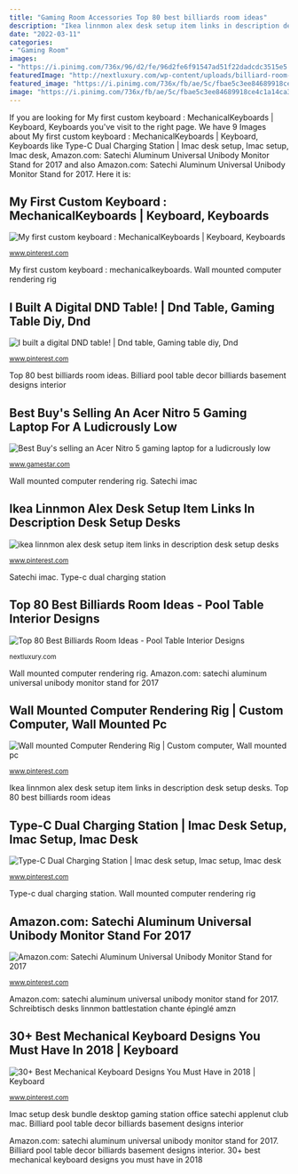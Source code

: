 ```yaml
---
title: "Gaming Room Accessories Top 80 best billiards room ideas"
description: "Ikea linnmon alex desk setup item links in description desk setup desks"
date: "2022-03-11"
categories:
- "Gaming Room"
images:
- "https://i.pinimg.com/736x/96/d2/fe/96d2fe6f91547ad51f22dadcdc3515e5.jpg"
featuredImage: "http://nextluxury.com/wp-content/uploads/billiard-room-decor-ideas-basement.jpg"
featured_image: "https://i.pinimg.com/736x/fb/ae/5c/fbae5c3ee84689918ce4c1a14ca30a94.jpg"
image: "https://i.pinimg.com/736x/fb/ae/5c/fbae5c3ee84689918ce4c1a14ca30a94.jpg"
---
```


If you are looking for My first custom keyboard : MechanicalKeyboards | Keyboard, Keyboards you've visit to the right page. We have 9 Images about My first custom keyboard : MechanicalKeyboards | Keyboard, Keyboards like Type-C Dual Charging Station | Imac desk setup, Imac setup, Imac desk, Amazon.com: Satechi Aluminum Universal Unibody Monitor Stand for 2017 and also Amazon.com: Satechi Aluminum Universal Unibody Monitor Stand for 2017. Here it is:

## My First Custom Keyboard : MechanicalKeyboards | Keyboard, Keyboards

![My first custom keyboard : MechanicalKeyboards | Keyboard, Keyboards](https://i.pinimg.com/736x/96/d2/fe/96d2fe6f91547ad51f22dadcdc3515e5.jpg "Amazon.com: satechi aluminum universal unibody monitor stand for 2017")

<small>www.pinterest.com</small>

My first custom keyboard : mechanicalkeyboards. Wall mounted computer rendering rig

## I Built A Digital DND Table! | Dnd Table, Gaming Table Diy, Dnd

![I built a digital DND table! | Dnd table, Gaming table diy, Dnd](https://i.pinimg.com/736x/dc/e0/09/dce00937ff58c7b244e97c2e624bb2f5.jpg "Satechi imac")

<small>www.pinterest.com</small>

Top 80 best billiards room ideas. Billiard pool table decor billiards basement designs interior

## Best Buy&#039;s Selling An Acer Nitro 5 Gaming Laptop For A Ludicrously Low

![Best Buy&#039;s selling an Acer Nitro 5 gaming laptop for a ludicrously low](https://images.idgesg.net/images/article/2018/01/acer-nitro-5-primary-100746190-large.jpg "Satechi imac")

<small>www.gamestar.com</small>

Wall mounted computer rendering rig. Satechi imac

## Ikea Linnmon Alex Desk Setup Item Links In Description Desk Setup Desks

![ikea linnmon alex desk setup item links in description desk setup desks](https://i.pinimg.com/736x/f9/a9/34/f9a9344cf83c4bc6c88a96f6961f0fd0.jpg "Amazon.com: satechi aluminum universal unibody monitor stand for 2017")

<small>www.pinterest.com</small>

Satechi imac. Type-c dual charging station

## Top 80 Best Billiards Room Ideas - Pool Table Interior Designs

![Top 80 Best Billiards Room Ideas - Pool Table Interior Designs](http://nextluxury.com/wp-content/uploads/billiard-room-decor-ideas-basement.jpg "Mechanicalkeyboards keyboards")

<small>nextluxury.com</small>

Wall mounted computer rendering rig. Amazon.com: satechi aluminum universal unibody monitor stand for 2017

## Wall Mounted Computer Rendering Rig | Custom Computer, Wall Mounted Pc

![Wall mounted Computer Rendering Rig | Custom computer, Wall mounted pc](https://i.pinimg.com/736x/c3/35/d4/c335d42d3b49306c7d12411eb30108ca--pc-tower-info-video.jpg "Best buy&#039;s selling an acer nitro 5 gaming laptop for a ludicrously low")

<small>www.pinterest.com</small>

Ikea linnmon alex desk setup item links in description desk setup desks. Top 80 best billiards room ideas

## Type-C Dual Charging Station | Imac Desk Setup, Imac Setup, Imac Desk

![Type-C Dual Charging Station | Imac desk setup, Imac setup, Imac desk](https://i.pinimg.com/736x/fb/ae/5c/fbae5c3ee84689918ce4c1a14ca30a94.jpg "Imac setup desk bundle desktop gaming station office satechi applenut club mac")

<small>www.pinterest.com</small>

Type-c dual charging station. Wall mounted computer rendering rig

## Amazon.com: Satechi Aluminum Universal Unibody Monitor Stand For 2017

![Amazon.com: Satechi Aluminum Universal Unibody Monitor Stand for 2017](https://i.pinimg.com/736x/e6/30/95/e630951faeff929c5210f7706ed301c2.jpg "Type-c dual charging station")

<small>www.pinterest.com</small>

Amazon.com: satechi aluminum universal unibody monitor stand for 2017. Schreibtisch desks linnmon battlestation chante épinglé amzn

## 30+ Best Mechanical Keyboard Designs You Must Have In 2018 | Keyboard

![30+ Best Mechanical Keyboard Designs You Must Have in 2018 | Keyboard](https://i.pinimg.com/736x/4f/e2/0d/4fe20d2e45389367bfa8f059a1b55095.jpg "Billiard pool table decor billiards basement designs interior")

<small>www.pinterest.com</small>

Imac setup desk bundle desktop gaming station office satechi applenut club mac. Billiard pool table decor billiards basement designs interior

Amazon.com: satechi aluminum universal unibody monitor stand for 2017. Billiard pool table decor billiards basement designs interior. 30+ best mechanical keyboard designs you must have in 2018
